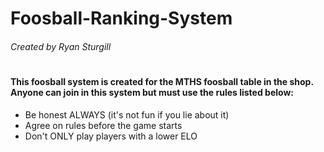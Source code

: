 # Foosball-Ranking-System
###### Created by Ryan Sturgill
#
#### This foosball system is created for the MTHS foosball table in the shop. Anyone can join in this system but must use the rules listed below:
* Be honest ALWAYS (it's not fun if you lie about it)
* Agree on rules before the game starts
* Don't ONLY play players with a lower ELO
